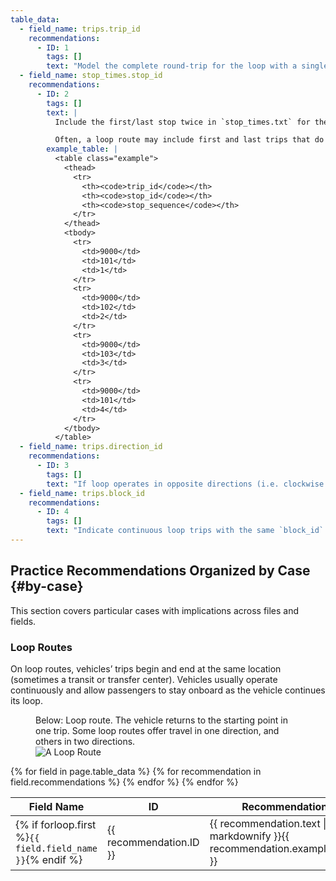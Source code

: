 ```yaml
---
table_data:
  - field_name: trips.trip_id
    recommendations:
      - ID: 1
        tags: []
        text: "Model the complete round-trip for the loop with a single trip.  <!-- (102) -->"
  - field_name: stop_times.stop_id
    recommendations:
      - ID: 2
        tags: []
        text: |
          Include the first/last stop twice in `stop_times.txt` for the trip that is a loop. Example below. <!-- (87) -->

          Often, a loop route may include first and last trips that do not travel the entire loop. Include these trips as well.
        example_table: |
          <table class="example">
            <thead>
              <tr>
                <th><code>trip_id</code></th>
                <th><code>stop_id</code></th>
                <th><code>stop_sequence</code></th>
              </tr>
            </thead>
            <tbody>
              <tr>
                <td>9000</td>
                <td>101</td>
                <td>1</td>
              </tr>
              <tr>
                <td>9000</td>
                <td>102</td>
                <td>2</td>
              </tr>
              <tr>
                <td>9000</td>
                <td>103</td>
                <td>3</td>
              </tr>
              <tr>
                <td>9000</td>
                <td>101</td>
                <td>4</td>
              </tr>
            </tbody>
          </table>
  - field_name: trips.direction_id
    recommendations:
      - ID: 3
        tags: []
        text: "If loop operates in opposite directions (i.e. clockwise and counterclockwise), then designate `direction_id` as `0` or `1`. <!-- (89) -->"
  - field_name: trips.block_id
    recommendations:
      - ID: 4
        tags: []
        text: "Indicate continuous loop trips with the same `block_id`. <!-- (90) -->"
---
```


## Practice Recommendations Organized by Case {#by-case}

This section covers particular cases with implications across files and fields.

### Loop Routes

On loop routes, vehicles’ trips begin and end at the same location (sometimes a transit or transfer center). Vehicles usually operate continuously and allow passengers to stay onboard as the vehicle continues its loop.

<figure id="loop-route-fig">
  <figcaption>Below: Loop route. The vehicle returns to the starting point in one trip. Some loop routes offer travel in one direction, and others in two directions.</figcaption>
  <img src="{{ "/best-practices/images/loop-route.svg" | prepend: site.baseurl }}" alt="A Loop Route">
</figure>

<table class="recommendation">
  <thead>
    <tr>
      <th>Field Name</th>
      <th>ID</th>
      <th>Recommendation</th>
    </tr>
  </thead>
  <tbody>
    {% for field in page.table_data %}
      {% for recommendation in field.recommendations %}
    <tr id="{{ page.slug }}_{{ recommendation.ID }}" class="anchor-row{% if forloop.first %} field-row{% endif %}{% for tag in recommendation.tags %} {{ tag }}{% endfor %}">
      <td>{% if forloop.first %}<code>{{ field.field_name }}</code>{% endif %}</td>
      <td>{{ recommendation.ID }}</td>
      <td>{{ recommendation.text | markdownify }}{{ recommendation.example_table }}</td>
    </tr>
      {% endfor %}
    {% endfor %}
  </tbody>
</table>
